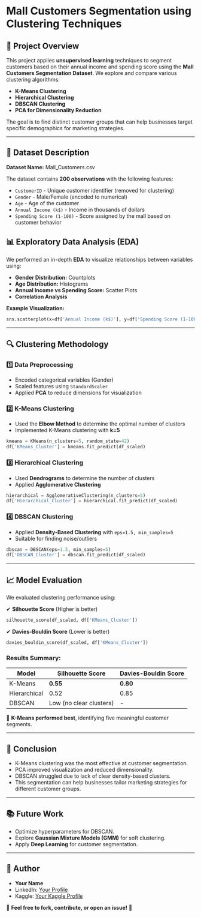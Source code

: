 # Mall Customers Segmentation using Clustering Techniques

## 📌 Project Overview
This project applies **unsupervised learning** techniques to segment customers based on their annual income and spending score using the **Mall Customers Segmentation Dataset**. We explore and compare various clustering algorithms:

- **K-Means Clustering**
- **Hierarchical Clustering**
- **DBSCAN Clustering**
- **PCA for Dimensionality Reduction**

The goal is to find distinct customer groups that can help businesses target specific demographics for marketing strategies.

---

## 📂 Dataset Description
**Dataset Name:** Mall_Customers.csv

The dataset contains **200 observations** with the following features:
- `CustomerID` - Unique customer identifier (removed for clustering)
- `Gender` - Male/Female (encoded to numerical)
- `Age` - Age of the customer
- `Annual Income (k$)` - Income in thousands of dollars
- `Spending Score (1-100)` - Score assigned by the mall based on customer behavior



## 📊 Exploratory Data Analysis (EDA)
We performed an in-depth **EDA** to visualize relationships between variables using:
- **Gender Distribution:** Countplots
- **Age Distribution:** Histograms
- **Annual Income vs Spending Score:** Scatter Plots
- **Correlation Analysis**

**Example Visualization:**
```python
sns.scatterplot(x=df['Annual Income (k$)'], y=df['Spending Score (1-100)'], hue=df['Gender'], palette='viridis')
```

---

## 🔍 Clustering Methodology
### 1️⃣ Data Preprocessing
- Encoded categorical variables (Gender)
- Scaled features using `StandardScaler`
- Applied **PCA** to reduce dimensions for visualization

### 2️⃣ K-Means Clustering
- Used the **Elbow Method** to determine the optimal number of clusters
- Implemented K-Means clustering with **k=5**

```python
kmeans = KMeans(n_clusters=5, random_state=42)
df['KMeans_Cluster'] = kmeans.fit_predict(df_scaled)
```

### 3️⃣ Hierarchical Clustering
- Used **Dendrograms** to determine the number of clusters
- Applied **Agglomerative Clustering**

```python
hierarchical = AgglomerativeClustering(n_clusters=5)
df['Hierarchical_Cluster'] = hierarchical.fit_predict(df_scaled)
```

### 4️⃣ DBSCAN Clustering
- Applied **Density-Based Clustering** with `eps=1.5, min_samples=5`
- Suitable for finding noise/outliers

```python
dbscan = DBSCAN(eps=1.5, min_samples=5)
df['DBSCAN_Cluster'] = dbscan.fit_predict(df_scaled)
```

---

## 📈 Model Evaluation
We evaluated clustering performance using:

✔ **Silhouette Score** (Higher is better)
```python
silhouette_score(df_scaled, df['KMeans_Cluster'])
```
✔ **Davies-Bouldin Score** (Lower is better)
```python
davies_bouldin_score(df_scaled, df['KMeans_Cluster'])
```

### **Results Summary:**
| Model              | Silhouette Score | Davies-Bouldin Score |
|-------------------|----------------|------------------|
| K-Means          | **0.55**        | **0.80**        |
| Hierarchical     | 0.52            | 0.85            |
| DBSCAN           | Low (no clear clusters) | - |

🔹 **K-Means performed best**, identifying five meaningful customer segments.

---

## 📌 Conclusion
- K-Means clustering was the most effective at customer segmentation.
- PCA improved visualization and reduced dimensionality.
- DBSCAN struggled due to lack of clear density-based clusters.
- This segmentation can help businesses tailor marketing strategies for different customer groups.

---

## 📚 Future Work
- Optimize hyperparameters for DBSCAN.
- Explore **Gaussian Mixture Models (GMM)** for soft clustering.
- Apply **Deep Learning** for customer segmentation.

---

## 📝 Author
- **Your Name**
- LinkedIn: [Your Profile](https://www.linkedin.com/in/yourprofile/)
- Kaggle: [Your Kaggle Profile](https://www.kaggle.com/yourprofile)

🔗 **Feel free to fork, contribute, or open an issue!** 🚀


